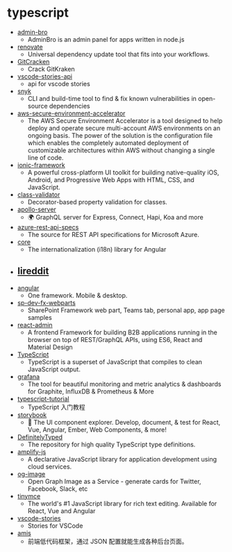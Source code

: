 # typescript
- [admin-bro](https://github.com/SoftwareBrothers/admin-bro)
  - AdminBro is an admin panel for apps written in node.js
- [renovate](https://github.com/renovatebot/renovate)
  - Universal dependency update tool that fits into your workflows.
- [GitCracken](https://github.com/5cr1pt/GitCracken)
  - Crack GitKraken
- [vscode-stories-api](https://github.com/benawad/vscode-stories-api)
  - api for vscode stories
- [snyk](https://github.com/snyk/snyk)
  - CLI and build-time tool to find & fix known vulnerabilities in open-source dependencies
- [aws-secure-environment-accelerator](https://github.com/aws-samples/aws-secure-environment-accelerator)
  - The AWS Secure Environment Accelerator is a tool designed to help deploy and operate secure multi-account AWS environments on an ongoing basis. The power of the solution is the configuration file which enables the completely automated deployment of customizable architectures within AWS without changing a single line of code.
- [ionic-framework](https://github.com/ionic-team/ionic-framework)
  - A powerful cross-platform UI toolkit for building native-quality iOS, Android, and Progressive Web Apps with HTML, CSS, and JavaScript.
- [class-validator](https://github.com/typestack/class-validator)
  - Decorator-based property validation for classes.
- [apollo-server](https://github.com/apollographql/apollo-server)
  - 🌍 GraphQL server for Express, Connect, Hapi, Koa and more
- [azure-rest-api-specs](https://github.com/Azure/azure-rest-api-specs)
  - The source for REST API specifications for Microsoft Azure.
- [core](https://github.com/ngx-translate/core)
  - The internationalization (i18n) library for Angular
- [lireddit](https://github.com/benawad/lireddit)
  - 
- [angular](https://github.com/angular/angular)
  - One framework. Mobile & desktop.
- [sp-dev-fx-webparts](https://github.com/pnp/sp-dev-fx-webparts)
  - SharePoint Framework web part, Teams tab, personal app, app page samples
- [react-admin](https://github.com/marmelab/react-admin)
  - A frontend Framework for building B2B applications running in the browser on top of REST/GraphQL APIs, using ES6, React and Material Design
- [TypeScript](https://github.com/microsoft/TypeScript)
  - TypeScript is a superset of JavaScript that compiles to clean JavaScript output.
- [grafana](https://github.com/grafana/grafana)
  - The tool for beautiful monitoring and metric analytics & dashboards for Graphite, InfluxDB & Prometheus & More
- [typescript-tutorial](https://github.com/xcatliu/typescript-tutorial)
  - TypeScript 入门教程
- [storybook](https://github.com/storybookjs/storybook)
  - 📓 The UI component explorer. Develop, document, & test for React, Vue, Angular, Ember, Web Components, & more!
- [DefinitelyTyped](https://github.com/DefinitelyTyped/DefinitelyTyped)
  - The repository for high quality TypeScript type definitions.
- [amplify-js](https://github.com/aws-amplify/amplify-js)
  - A declarative JavaScript library for application development using cloud services.
- [og-image](https://github.com/vercel/og-image)
  - Open Graph Image as a Service - generate cards for Twitter, Facebook, Slack, etc
- [tinymce](https://github.com/tinymce/tinymce)
  - The world's #1 JavaScript library for rich text editing. Available for React, Vue and Angular
- [vscode-stories](https://github.com/benawad/vscode-stories)
  - Stories for VSCode
- [amis](https://github.com/baidu/amis)
  - 前端低代码框架，通过 JSON 配置就能生成各种后台页面。
